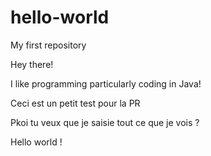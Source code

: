 # hello-world
My first repository

Hey there!

I like programming particularly coding in Java!


Ceci est un petit test pour la PR


Pkoi tu veux que je saisie tout ce que je vois ?

Hello world !

